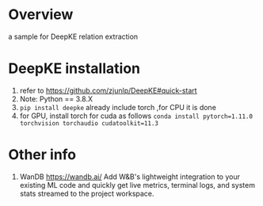 # Overview
a sample for DeepKE relation extraction
# DeepKE installation
1. refer to  https://github.com/zjunlp/DeepKE#quick-start
2. Note: Python == 3.8.X
3. `pip install deepke`  already include torch ,for CPU it is done
4. for GPU, install torch for cuda as follows
`conda install pytorch=1.11.0 torchvision torchaudio cudatoolkit=11.3`
# Other info
1. WanDB   https://wandb.ai/    Add W&B's lightweight integration to your existing ML code and quickly get live metrics, terminal logs, and system stats streamed to the project workspace.
